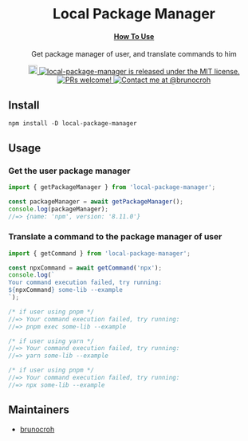 <h1 align="center">
  Local Package Manager
</h1>

<h4 align="center">
  <a href="https://github.com/brunocroh/local-package-manager/new/main?readme=1#usage">How To Use</a>
</h4>

<p align="center">
  Get package manager of user, and translate commands to him
</p>
<p align="center">
  <a href="https://badge.fury.io/js/local-package-manager">
    <img src="https://badge.fury.io/js/local-package-manager.svg" alt="npm version" height="18">
  </a>
  <a href="https://github.com/brunocroh/local-package-manager/blob/main/license">
    <img src="https://img.shields.io/badge/license-MIT-blue.svg" alt="local-package-manager is released under the MIT license." />
  </a>
  <a href="https://github.com/brunocroh/local-package-manager/pulls">
    <img src="https://img.shields.io/badge/PRs-welcome-brightgreen.svg?style=flat" alt="PRs welcome!" />
  </a>
  <a href="https://twitter.com/intent/follow?screen_name=brunocroh">
    <img src="https://img.shields.io/twitter/follow/medusajs.svg?label=Contact%20me%20at%20@brunocroh" alt="Contact me at @brunocroh" />
  </a>
</p>

## Install

```
npm install -D local-package-manager
```

## Usage

### Get the user package manager
```js
import { getPackageManager } from 'local-package-manager';

const packageManager = await getPackageManager();
console.log(packageManager);
//=> {name: 'npm', version: '8.11.0'}
```

### Translate a command to the package manager of user
```js
import { getCommand } from 'local-package-manager';

const npxCommand = await getCommand('npx');
console.log(`
Your command execution failed, try running:
${npxCommand} some-lib --example
`);

/* if user using pnpm */
//=> Your command execution failed, try running:
//=> pnpm exec some-lib --example

/* if user using yarn */
//=> Your command execution failed, try running:
//=> yarn some-lib --example

/* if user using pnpm */
//=> Your command execution failed, try running:
//=> npx some-lib --example
```
## Maintainers

- [brunocroh](https://github.com/brunocroh)
